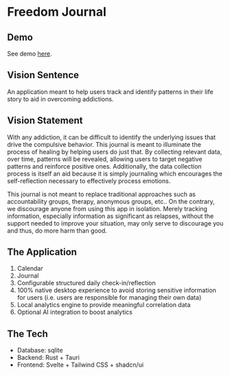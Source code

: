 # Freedom Journal
## Demo 
See demo [here](https://drive.google.com/file/d/1JNXlV4BQo7F7viz321Iv8dPeS8oBg1sh/view?usp=drive_link).
## Vision Sentence 

An application meant to help users track and identify patterns in their life story to aid in overcoming addictions. 

## Vision Statement 

With any addiction, it can be difficult to identify the underlying issues that drive the compulsive behavior. This journal is meant to illuminate the process of healing by helping users do just that. By collecting relevant data, over time, patterns will be revealed, allowing users to target negative patterns and reinforce positive ones. Additionally, the data collection process is itself an aid because it is simply journaling which encourages the self-reflection necessary to effectively process emotions. 

This journal is not meant to replace traditional approaches such as accountability groups, therapy, anonymous groups, etc.. On the contrary, we discourage anyone from using this app in isolation. Merely tracking information, especially information as significant as relapses, without the support needed to improve your situation, may only serve to discourage you and thus, do more harm than good. 

## The Application 

1. Calendar 
2. Journal 
3. Configurable structured daily check-in/reflection 
4. 100% native desktop experience to avoid storing sensitive information for users (i.e. users are responsible for managing their own data)
6. Local analytics engine to provide meaningful correlation data
5. Optional AI integration to boost analytics  


## The Tech 

* Database: sqlite 
* Backend: Rust + Tauri 
* Frontend: Svelte + Tailwind CSS + shadcn/ui
